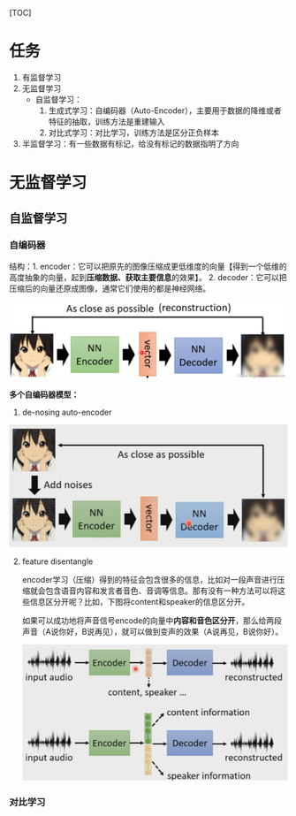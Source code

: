 [TOC]

# 任务

1. 有监督学习
2. 无监督学习
   - 自监督学习：
     1. 生成式学习：自编码器（Auto-Encoder），主要用于数据的降维或者特征的抽取，训练方法是重建输入
     1. 对比式学习：对比学习，训练方法是区分正负样本
3. 半监督学习：有一些数据有标记，给没有标记的数据指明了方向



# 无监督学习

## 自监督学习

### 自编码器

结构：1. encoder：它可以把原先的图像压缩成更低维度的向量【得到一个低维的高度抽象的向量，起到**压缩数据、获取主要信息**的效果】。 2. decoder：它可以把压缩后的向量还原成图像，通常它们使用的都是神经网络。

![在这里插入图片描述](01-autoencoder1.png)

**多个自编码器模型：**

1. de-nosing auto-encoder

![image-20220619160512551](01-autoencoder2.png)

2. feature disentangle

   encoder学习（压缩）得到的特征会包含很多的信息，比如对一段声音进行压缩就会包含语音内容和发言者音色、音调等信息。那有没有一种方法可以将这些信息区分开呢？比如，下图将content和speaker的信息区分开。

   如果可以成功地将声音信号encode的向量中**内容和音色区分开**，那么给两段声音（A说你好，B说再见），就可以做到变声的效果（A说再见，B说你好）。

   ![image-20220619160912561](01-autoencoder3.png)



### 对比学习

